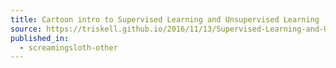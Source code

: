 ```yaml
---
title: Cartoon intro to Supervised Learning and Unsupervised Learning
source: https://triskell.github.io/2016/11/13/Supervised-Learning-and-Unsupervised-Learning.html
published_in:
  - screamingsloth-other
---
```

